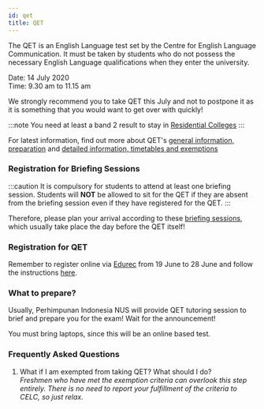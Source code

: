 ```yaml
---
id: qet
title: QET
---
```



The QET is an English Language test set by the Centre for English Language Communication. It must be taken by students who do not possess the necessary English Language qualifications when they enter the university.




Date: 14 July 2020 <br/> Time: 9.30 am to 11.15 am


We strongly recommend you to take QET this July and not to postpone it as it is something that you would want to get over with quickly!


:::note
You need at least a band 2 result to stay in [Residential Colleges](residential-colleges.md)
:::


For latest information, find out more about QET's [general information, preparation](http://www.nus.edu.sg/celc/programmes/qet.html) and [detailed information, timetables and exemptions](http://www.nus.edu.sg/registrar/academic-activities/registration/academic-related-matters/qet)


### Registration for Briefing Sessions


:::caution
It is compulsory for students to attend at least one briefing session.
Students will **NOT** be allowed to sit for the QET if they are absent from the briefing session even if they have registered for the QET.
:::


Therefore, please plan your arrival according to these [briefing sessions](http://www.nus.edu.sg/celc/programmes/files/Briefing%20registration%20notice.pdf), which usually take place the day before the QET itself!


### Registration for QET


Remember to register online via [Edurec](https://myedurec.nus.edu.sg/) from 19 June to 28 June and follow the instructions [here](http://www.nus.edu.sg/registrar/docs/info/academic-activities/registration/user-guide-for-qet-det-online-registration-checking-of-test-results.pdf). 


### What to prepare?
Usually, Perhimpunan Indonesia NUS will provide QET tutoring session to brief and prepare you for the exam! Wait for the announcement!


You must bring laptops, since this will be an online based test.


### Frequently Asked Questions
1. What if I am exempted from taking QET? What should I do? <br/> _Freshmen who have met the exemption criteria can overlook this step entirely. There is no need to report your fulfillment of the criteria to CELC, so just relax._
<!--stackedit_data:
eyJoaXN0b3J5IjpbLTIwODU5MTI2NSwtMTUyNjU1NTEyOSw0Mj
EzNzM5ODNdfQ==
-->